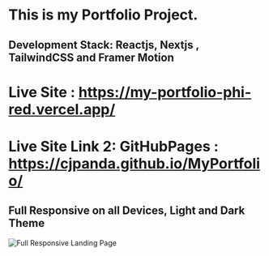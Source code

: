 # This is my Portfolio Project.
## Development Stack: Reactjs, Nextjs , TailwindCSS and Framer Motion
# Live Site : https://my-portfolio-phi-red.vercel.app/
# Live Site Link 2: GitHubPages : https://cjpanda.github.io/MyPortfolio/
## Full Responsive on all Devices, Light and Dark Theme

![Full Responsive Landing Page](https://github.com/cjpanda/MyPortfolio/assets/107156444/ba55f0a7-9922-4c3e-bbbd-fc405837432a)





